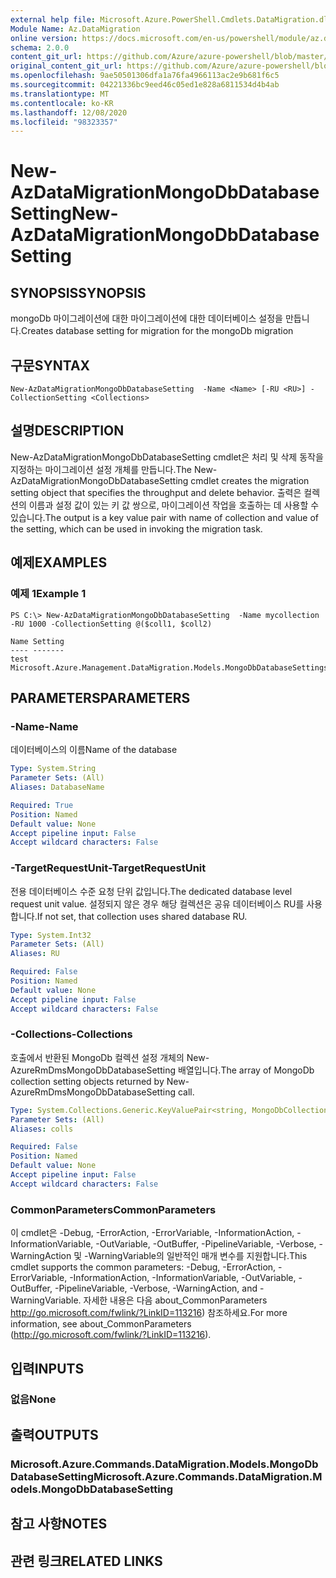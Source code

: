 ```yaml
---
external help file: Microsoft.Azure.PowerShell.Cmdlets.DataMigration.dll-Help.xml
Module Name: Az.DataMigration
online version: https://docs.microsoft.com/en-us/powershell/module/az.datamigration/new-azdatamigrationmongodbdatabasesetting
schema: 2.0.0
content_git_url: https://github.com/Azure/azure-powershell/blob/master/src/DataMigration/DataMigration/help/New-AzDataMigrationMongoDbDatabaseSetting.md
original_content_git_url: https://github.com/Azure/azure-powershell/blob/master/src/DataMigration/DataMigration/help/New-AzDataMigrationMongoDbDatabaseSetting.md
ms.openlocfilehash: 9ae50501306dfa1a76fa4966113ac2e9b681f6c5
ms.sourcegitcommit: 04221336bc9eed46c05ed1e828a6811534d4b4ab
ms.translationtype: MT
ms.contentlocale: ko-KR
ms.lasthandoff: 12/08/2020
ms.locfileid: "98323357"
---
```

# <span data-ttu-id="1a5bd-101">New-AzDataMigrationMongoDbDatabaseSetting</span><span class="sxs-lookup"><span data-stu-id="1a5bd-101">New-AzDataMigrationMongoDbDatabaseSetting</span></span>

## <span data-ttu-id="1a5bd-102">SYNOPSIS</span><span class="sxs-lookup"><span data-stu-id="1a5bd-102">SYNOPSIS</span></span>
<span data-ttu-id="1a5bd-103">mongoDb 마이그레이션에 대한 마이그레이션에 대한 데이터베이스 설정을 만듭니다.</span><span class="sxs-lookup"><span data-stu-id="1a5bd-103">Creates database setting for migration for the mongoDb migration</span></span>

## <span data-ttu-id="1a5bd-104">구문</span><span class="sxs-lookup"><span data-stu-id="1a5bd-104">SYNTAX</span></span>

```
New-AzDataMigrationMongoDbDatabaseSetting  -Name <Name> [-RU <RU>] -CollectionSetting <Collections>
```

## <span data-ttu-id="1a5bd-105">설명</span><span class="sxs-lookup"><span data-stu-id="1a5bd-105">DESCRIPTION</span></span>
<span data-ttu-id="1a5bd-106">New-AzDataMigrationMongoDbDatabaseSetting cmdlet은 처리 및 삭제 동작을 지정하는 마이그레이션 설정 개체를 만듭니다.</span><span class="sxs-lookup"><span data-stu-id="1a5bd-106">The New-AzDataMigrationMongoDbDatabaseSetting  cmdlet creates the migration setting object that specifies the throughput and delete behavior.</span></span>
<span data-ttu-id="1a5bd-107">출력은 컬렉션의 이름과 설정 값이 있는 키 값 쌍으로, 마이그레이션 작업을 호출하는 데 사용할 수 있습니다.</span><span class="sxs-lookup"><span data-stu-id="1a5bd-107">The output is a key value pair with name of collection and value of the setting, which can be used in invoking the migration task.</span></span>

## <span data-ttu-id="1a5bd-108">예제</span><span class="sxs-lookup"><span data-stu-id="1a5bd-108">EXAMPLES</span></span>

### <span data-ttu-id="1a5bd-109">예제 1</span><span class="sxs-lookup"><span data-stu-id="1a5bd-109">Example 1</span></span>
```
PS C:\> New-AzDataMigrationMongoDbDatabaseSetting  -Name mycollection -RU 1000 -CollectionSetting @($coll1, $coll2)

Name Setting
---- -------
test Microsoft.Azure.Management.DataMigration.Models.MongoDbDatabaseSettings

```

## <span data-ttu-id="1a5bd-110">PARAMETERS</span><span class="sxs-lookup"><span data-stu-id="1a5bd-110">PARAMETERS</span></span>

### <span data-ttu-id="1a5bd-111">-Name</span><span class="sxs-lookup"><span data-stu-id="1a5bd-111">-Name</span></span>
<span data-ttu-id="1a5bd-112">데이터베이스의 이름</span><span class="sxs-lookup"><span data-stu-id="1a5bd-112">Name of the database</span></span>

```yaml
Type: System.String
Parameter Sets: (All)
Aliases: DatabaseName

Required: True
Position: Named
Default value: None
Accept pipeline input: False
Accept wildcard characters: False
```
### <span data-ttu-id="1a5bd-113">-TargetRequestUnit</span><span class="sxs-lookup"><span data-stu-id="1a5bd-113">-TargetRequestUnit</span></span>
<span data-ttu-id="1a5bd-114">전용 데이터베이스 수준 요청 단위 값입니다.</span><span class="sxs-lookup"><span data-stu-id="1a5bd-114">The dedicated database level request unit value.</span></span> <span data-ttu-id="1a5bd-115">설정되지 않은 경우 해당 컬렉션은 공유 데이터베이스 RU를 사용합니다.</span><span class="sxs-lookup"><span data-stu-id="1a5bd-115">If not set, that collection uses shared database RU.</span></span>

```yaml
Type: System.Int32
Parameter Sets: (All)
Aliases: RU

Required: False
Position: Named
Default value: None
Accept pipeline input: False
Accept wildcard characters: False
```

### <span data-ttu-id="1a5bd-116">-Collections</span><span class="sxs-lookup"><span data-stu-id="1a5bd-116">-Collections</span></span>
<span data-ttu-id="1a5bd-117">호출에서 반환된 MongoDb 컬렉션 설정 개체의 New-AzureRmDmsMongoDbDatabaseSetting 배열입니다.</span><span class="sxs-lookup"><span data-stu-id="1a5bd-117">The array of MongoDb collection setting objects returned by New-AzureRmDmsMongoDbDatabaseSetting call.</span></span>

```yaml
Type: System.Collections.Generic.KeyValuePair<string, MongoDbCollectionSettings>[]
Parameter Sets: (All)
Aliases: colls

Required: False
Position: Named
Default value: None
Accept pipeline input: False
Accept wildcard characters: False
```

### <span data-ttu-id="1a5bd-118">CommonParameters</span><span class="sxs-lookup"><span data-stu-id="1a5bd-118">CommonParameters</span></span>
<span data-ttu-id="1a5bd-119">이 cmdlet은 -Debug, -ErrorAction, -ErrorVariable, -InformationAction, -InformationVariable, -OutVariable, -OutBuffer, -PipelineVariable, -Verbose, -WarningAction 및 -WarningVariable의 일반적인 매개 변수를 지원합니다.</span><span class="sxs-lookup"><span data-stu-id="1a5bd-119">This cmdlet supports the common parameters: -Debug, -ErrorAction, -ErrorVariable, -InformationAction, -InformationVariable, -OutVariable, -OutBuffer, -PipelineVariable, -Verbose, -WarningAction, and -WarningVariable.</span></span> <span data-ttu-id="1a5bd-120">자세한 내용은 다음 about_CommonParameters http://go.microsoft.com/fwlink/?LinkID=113216) 참조하세요.</span><span class="sxs-lookup"><span data-stu-id="1a5bd-120">For more information, see about_CommonParameters (http://go.microsoft.com/fwlink/?LinkID=113216).</span></span>

## <span data-ttu-id="1a5bd-121">입력</span><span class="sxs-lookup"><span data-stu-id="1a5bd-121">INPUTS</span></span>

### <span data-ttu-id="1a5bd-122">없음</span><span class="sxs-lookup"><span data-stu-id="1a5bd-122">None</span></span>

## <span data-ttu-id="1a5bd-123">출력</span><span class="sxs-lookup"><span data-stu-id="1a5bd-123">OUTPUTS</span></span>

### <span data-ttu-id="1a5bd-124">Microsoft.Azure.Commands.DataMigration.Models.MongoDbDatabaseSetting</span><span class="sxs-lookup"><span data-stu-id="1a5bd-124">Microsoft.Azure.Commands.DataMigration.Models.MongoDbDatabaseSetting</span></span>

## <span data-ttu-id="1a5bd-125">참고 사항</span><span class="sxs-lookup"><span data-stu-id="1a5bd-125">NOTES</span></span>

## <span data-ttu-id="1a5bd-126">관련 링크</span><span class="sxs-lookup"><span data-stu-id="1a5bd-126">RELATED LINKS</span></span>
